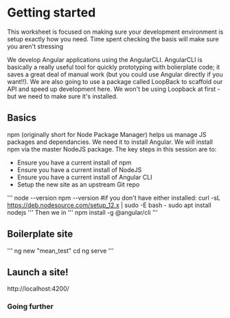 # Getting started

This worksheet is focused on making sure your development environment is setup exactly how you need. Time spent checking the basis will make sure you aren't stressing 

We develop Angular applications using the AngularCLI. AngularCLI is basically a really useful tool for quickly prototyping with bolierplate code; it saves a great deal of manual work (but you could use Angular directly if you want!!). We are also going to use a package called LoopBack to scaffold our API and speed up development here. We won't be using Loopback at first - but we need to make sure it's installed.

## Basics
npm (originally short for Node Package Manager) helps us manage JS packages and dependancies. We need it to install Angular. We will install npm via the master NodeJS package. The key steps in this session are to: 

- Ensure you have a current install of npm
- Ensure you have a current install of NodeJS
- Ensure you have a current install of Angular CLI
- Setup the new site as an upstream Git repo




'''
node --version
npm --version
#if you don't have either installed: 
curl -sL https://deb.nodesource.com/setup_12.x | sudo -E bash -
sudo apt install nodejs
'''
Then we in
'''
npm install -g @angular/cli
'''


## Boilerplate site
'''
ng new "mean_test"
cd
ng serve
'''

## Launch a site!
http://localhost:4200/


### Going further
